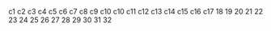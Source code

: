 c1
c2
c3
c4
c5
c6
c7
c8
c9
c10
c10
c11
c12
c13
c14
c15
c16
c17
18
19
20
21
22
23
24
25
26
27
28
29
30
31
32
